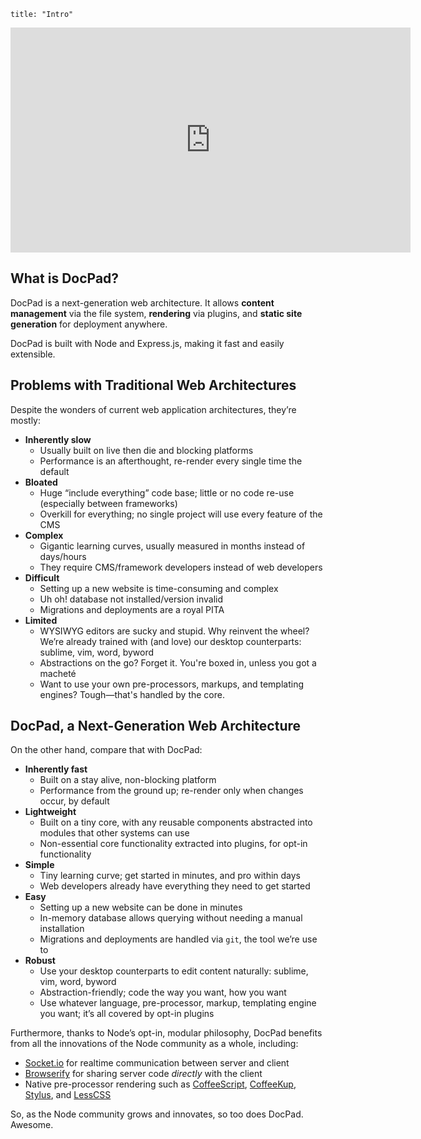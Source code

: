 ```
title: "Intro"
```

<iframe width="640" height="360" src="http://www.youtube.com/embed/hvQCXDWh7Wg?list=PLYVl5EnzwqsQs0tBLO6ug6WbqAbrpVbNf" frameborder="0" allowfullscreen></iframe>

## What is DocPad?
DocPad is a next-generation web architecture. It allows **content management** via the file system, **rendering** via plugins, and **static site generation** for deployment anywhere. 

DocPad is built with Node and Express.js, making it fast and easily extensible.

## Problems with Traditional Web Architectures
Despite the wonders of current web application architectures, they’re mostly:

- **Inherently slow**
	- Usually built on live then die and blocking platforms
	- Performance is an afterthought, re-render every single time the default
- **Bloated**
	- Huge “include everything” code base; little or no code re-use (especially between frameworks)
	- Overkill for everything; no single project will use every feature of the CMS
- **Complex**
	- Gigantic learning curves, usually measured in months instead of days/hours
	- They require CMS/framework developers instead of web developers
- **Difficult**
	- Setting up a new website is time-consuming and complex
	- Uh oh! database not installed/version invalid
	- Migrations and deployments are a royal PITA
- **Limited**
	- WYSIWYG editors are sucky and stupid. Why reinvent the wheel? We’re already trained with (and love) our desktop counterparts: sublime, vim, word, byword
	- Abstractions on the go? Forget it. You're boxed in, unless you got a macheté
	- Want to use your own pre-processors, markups, and templating engines? Tough—that's handled by the core.


## DocPad, a Next-Generation Web Architecture
On the other hand, compare that with DocPad:

- **Inherently fast**
	- Built on a stay alive, non-blocking platform
	- Performance from the ground up; re-render only when changes occur, by default
- **Lightweight**
	- Built on a tiny core, with any reusable components abstracted into modules that other systems can use
	- Non-essential core functionality extracted into plugins, for opt-in functionality
- **Simple**
	- Tiny learning curve; get started in minutes, and pro within days
	- Web developers already have everything they need to get started
- **Easy**
	- Setting up a new website can be done in minutes
	- In-memory database allows querying without needing a manual installation
	- Migrations and deployments are handled via `git`, the tool we’re use to
- **Robust**
	- Use your desktop counterparts to edit content naturally: sublime, vim, word, byword
	- Abstraction-friendly; code the way you want, how you want
	- Use whatever language, pre-processor, markup, templating engine you want; it’s all covered by opt-in plugins

Furthermore, thanks to Node’s opt-in, modular philosophy, DocPad benefits from all the innovations of the Node community as a whole, including:
- [Socket.io](http://socket.io) for realtime communication between server and client
- [Browserify](https://github.com/substack/node-browserify) for sharing server code *directly* with the client
- Native pre-processor rendering such as [CoffeeScript](http://coffeescript.org), [CoffeeKup](http://coffeekup.org), [Stylus](http://learnboost.github.com/stylus), and [LessCSS](http://lesscss.org)

So, as the Node community grows and innovates, so too does DocPad. Awesome.




